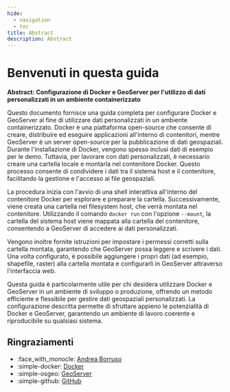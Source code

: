 ```yaml
---
hide:
  - navigation
  - toc
title: Abstract
description: Abstract
---
```


# Benvenuti in questa guida

**Abstract: Configurazione di Docker e GeoServer per l'utilizzo di dati personalizzati in un ambiente containerizzato**

Questo documento fornisce una guida completa per configurare Docker e GeoServer al fine di utilizzare dati personalizzati in un ambiente containerizzato. Docker è una piattaforma open-source che consente di creare, distribuire ed eseguire applicazioni all'interno di contenitori, mentre GeoServer è un server open-source per la pubblicazione di dati geospaziali. Durante l'installazione di Docker, vengono spesso inclusi dati di esempio per le demo. Tuttavia, per lavorare con dati personalizzati, è necessario creare una cartella locale e montarla nel contenitore Docker. Questo processo consente di condividere i dati tra il sistema host e il contenitore, facilitando la gestione e l'accesso ai file geospaziali.

La procedura inizia con l'avvio di una shell interattiva all'interno del contenitore Docker per esplorare e preparare la cartella. Successivamente, viene creata una cartella nel filesystem host, che verrà montata nel contenitore. Utilizzando il comando `docker run` con l'opzione `--mount`, la cartella del sistema host viene mappata alla cartella del contenitore, consentendo a GeoServer di accedere ai dati personalizzati.

Vengono inoltre fornite istruzioni per impostare i permessi corretti sulla cartella montata, garantendo che GeoServer possa leggere e scrivere i dati. Una volta configurato, è possibile aggiungere i propri dati (ad esempio, shapefile, raster) alla cartella montata e configurarli in GeoServer attraverso l'interfaccia web.

Questa guida è particolarmente utile per chi desidera utilizzare Docker e GeoServer in un ambiente di sviluppo o produzione, offrendo un metodo efficiente e flessibile per gestire dati geospaziali personalizzati. La configurazione descritta permette di sfruttare appieno le potenzialità di Docker e GeoServer, garantendo un ambiente di lavoro coerente e riproducibile su qualsiasi sistema.

## Ringraziamenti

- :face_with_monocle: [Andrea Borruso](https://mastodon.uno/@aborruso)
- :simple-docker: [Docker](https://www.docker.com/)
- :simple-osgeo: [GeoServer](https://geoserver.org/)
- :simple-github: [GitHub](https://github.com/)
